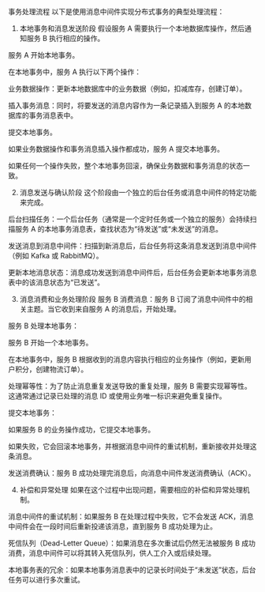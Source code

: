 事务处理流程
以下是使用消息中间件实现分布式事务的典型处理流程：

1. 本地事务和消息发送阶段
假设服务 A 需要执行一个本地数据库操作，然后通知服务 B 执行相应的操作。

服务 A 开始本地事务。

在本地事务中，服务 A 执行以下两个操作：

业务数据操作：更新本地数据库中的业务数据（例如，扣减库存，创建订单）。

插入事务消息：同时，将要发送的消息内容作为一条记录插入到服务 A 的本地数据库的事务消息表中。

提交本地事务。

如果业务数据操作和事务消息插入操作都成功，服务 A 提交本地事务。

如果任何一个操作失败，整个本地事务回滚，确保业务数据和事务消息的状态一致。

2. 消息发送与确认阶段
这个阶段由一个独立的后台任务或消息中间件的特定功能来完成。

后台扫描任务：一个后台任务（通常是一个定时任务或一个独立的服务）会持续扫描服务 A 的本地事务消息表，查找状态为“待发送”或“未发送”的消息。

发送消息到消息中间件：扫描到新消息后，后台任务将这条消息发送到消息中间件（例如 Kafka 或 RabbitMQ）。

更新本地消息状态：消息成功发送到消息中间件后，后台任务会更新本地事务消息表中的该消息状态为“已发送”。

3. 消息消费和业务处理阶段
服务 B 消费消息：服务 B 订阅了消息中间件中的相关主题。当它收到来自服务 A 的消息后，开始处理。

服务 B 处理本地事务：

服务 B 开始一个本地事务。

在本地事务中，服务 B 根据收到的消息内容执行相应的业务操作（例如，更新用户积分，创建物流订单）。

处理幂等性：为了防止消息重复发送导致的重复处理，服务 B 需要实现幂等性。这通常通过记录已处理的消息 ID 或使用业务唯一标识来避免重复操作。

提交本地事务：

如果服务 B 的业务操作成功，它提交本地事务。

如果失败，它会回滚本地事务，并根据消息中间件的重试机制，重新接收并处理这条消息。

发送消费确认：服务 B 成功处理完消息后，向消息中间件发送消费确认（ACK）。

4. 补偿和异常处理
如果在这个过程中出现问题，需要相应的补偿和异常处理机制。

消息中间件的重试机制：如果服务 B 在处理过程中失败，它不会发送 ACK，消息中间件会在一段时间后重新投递该消息，直到服务 B 成功处理为止。

死信队列（Dead-Letter Queue）：如果消息在多次重试后仍然无法被服务 B 成功消费，消息中间件可以将其转入死信队列，供人工介入或后续处理。

本地事务表的冗余：如果本地事务消息表中的记录长时间处于“未发送”状态，后台任务可以进行多次重试。